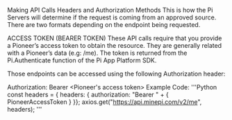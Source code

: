 Making API Calls
Headers and Authorization Methods
This is how the Pi Servers will determine if the request is coming from an approved source. There are two formats depending on the endpoint being requested.

ACCESS TOKEN (BEARER TOKEN)
These API calls require that you provide a Pioneer’s access token to obtain the resource. They are generally related with a Pioneer’s data (e.g: /me). The token is returned from the Pi.Authenticate function of the Pi App Platform SDK.

Those endpoints can be accessed using the following Authorization header:

Authorization: Bearer <Pioneer's access token>
Example Code:
'''Python
const headers = { headers: { authorization: "Bearer " + { PioneerAccessToken } }};
axios.get("https://api.minepi.com/v2/me", headers);
'''